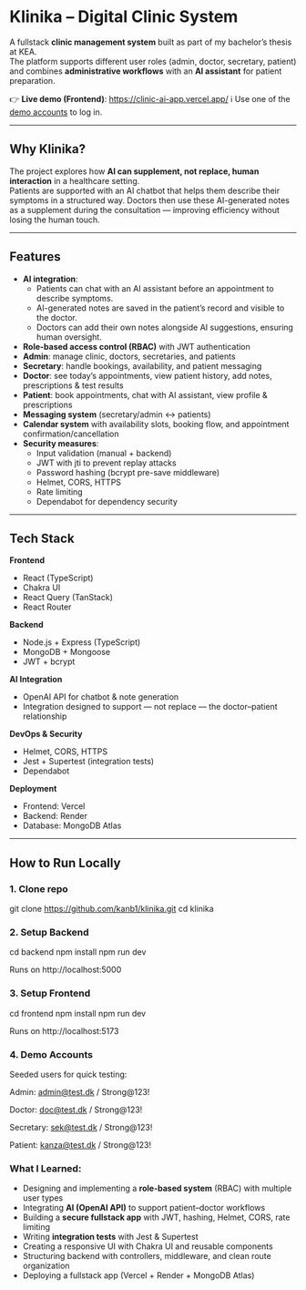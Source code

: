 # Klinika – Digital Clinic System

A fullstack **clinic management system** built as part of my bachelor’s thesis at KEA.  
The platform supports different user roles (admin, doctor, secretary, patient) and combines **administrative workflows** with an **AI assistant** for patient preparation.

👉 **Live demo (Frontend)**: https://clinic-ai-app.vercel.app/
ℹ️ Use one of the [demo accounts](#4-demo-accounts) to log in.

---

## Why Klinika?

The project explores how **AI can supplement, not replace, human interaction** in a healthcare setting.  
Patients are supported with an AI chatbot that helps them describe their symptoms in a structured way. Doctors then use these AI-generated notes as a supplement during the consultation — improving efficiency without losing the human touch.

---

## Features

- **AI integration**:
  - Patients can chat with an AI assistant before an appointment to describe symptoms.
  - AI-generated notes are saved in the patient’s record and visible to the doctor.
  - Doctors can add their own notes alongside AI suggestions, ensuring human oversight.
- **Role-based access control (RBAC)** with JWT authentication
- **Admin**: manage clinic, doctors, secretaries, and patients
- **Secretary**: handle bookings, availability, and patient messaging
- **Doctor**: see today’s appointments, view patient history, add notes, prescriptions & test results
- **Patient**: book appointments, chat with AI assistant, view profile & prescriptions
- **Messaging system** (secretary/admin ↔ patients)
- **Calendar system** with availability slots, booking flow, and appointment confirmation/cancellation
- **Security measures**:
  - Input validation (manual + backend)
  - JWT with jti to prevent replay attacks
  - Password hashing (bcrypt pre-save middleware)
  - Helmet, CORS, HTTPS
  - Rate limiting
  - Dependabot for dependency security

---

## Tech Stack

**Frontend**

- React (TypeScript)
- Chakra UI
- React Query (TanStack)
- React Router

**Backend**

- Node.js + Express (TypeScript)
- MongoDB + Mongoose
- JWT + bcrypt

**AI Integration**

- OpenAI API for chatbot & note generation
- Integration designed to support — not replace — the doctor–patient relationship

**DevOps & Security**

- Helmet, CORS, HTTPS
- Jest + Supertest (integration tests)
- Dependabot

**Deployment**

- Frontend: Vercel
- Backend: Render
- Database: MongoDB Atlas

---

## How to Run Locally

### 1. Clone repo

git clone https://github.com/kanb1/klinika.git
cd klinika

### 2. Setup Backend

cd backend
npm install
npm run dev

Runs on http://localhost:5000

### 3. Setup Frontend

cd frontend
npm install
npm run dev

Runs on http://localhost:5173

### 4. Demo Accounts

Seeded users for quick testing:

Admin: admin@test.dk
/ Strong@123!

Doctor: doc@test.dk
/ Strong@123!

Secretary: sek@test.dk
/ Strong@123!

Patient: kanza@test.dk
/ Strong@123!

### What I Learned:

- Designing and implementing a **role-based system** (RBAC) with multiple user types
- Integrating **AI (OpenAI API)** to support patient–doctor workflows
- Building a **secure fullstack app** with JWT, hashing, Helmet, CORS, rate limiting
- Writing **integration tests** with Jest & Supertest
- Creating a responsive UI with Chakra UI and reusable components
- Structuring backend with controllers, middleware, and clean route organization
- Deploying a fullstack app (Vercel + Render + MongoDB Atlas)
